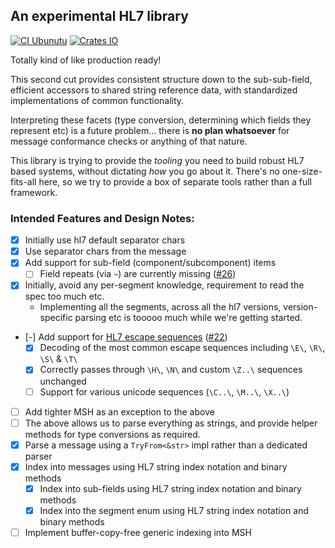 ## An experimental HL7 library ##

[![CI Ubunutu](https://github.com/wokket/rust-hl7/actions/workflows/ci.yml/badge.svg)](https://github.com/wokket/rust-hl7/actions/workflows/ci.yml)
[![Crates IO](https://img.shields.io/crates/v/rust-hl7.svg)](https://crates.io/crates/rust-hl7)

Totally kind of like production ready!

This second cut provides consistent structure down to the sub-sub-field, efficient accessors to shared string reference data, with standardized implementations of common functionality.

Interpreting these facets (type conversion, determining which fields they represent etc) is a future problem... there is **no plan whatsoever** for message conformance checks or anything of that nature.

This library is trying to provide the _tooling_ you need to build robust HL7 based systems, without dictating _how_ you go about it.  There's no one-size-fits-all here, so we try to provide a box of separate tools rather than a full framework.

### Intended Features and Design Notes:
- [x] Initially use hl7 default separator chars
- [x] Use separator chars from the message
- [X] Add support for sub-field (component/subcomponent) items
    - [ ] Field repeats (via `~`) are currently missing ([#26](https://github.com/wokket/rust-hl7/issues/26))
- [X] Initially, avoid any per-segment knowledge, requirement to read the spec too much etc.
    - Implementing all the segments, across all the hl7 versions, version-specific parsing etc is tooooo much while we're getting started.
- [-] Add support for [HL7 escape sequences](https://www.lyniate.com/knowledge-hub/hl7-escape-sequences/) ([#22](https://github.com/wokket/rust-hl7/issues/22))
    - [x] Decoding of the most common escape sequences including `\E\`, `\R\`, `\S\` & `\T\`
    - [x] Correctly passes through `\H\`, `\N\` and custom `\Z..\` sequences unchanged
    - [ ] Support for various unicode sequences (`\C..\`, `\M..\`, `\X..\`)
- [ ] Add tighter MSH as an exception to the above
- [ ] The above allows us to parse everything as strings, and provide helper methods for type conversions as required.
- [x] Parse a message using a `TryFrom<&str>` impl rather than a dedicated parser
- [x] Index into messages using HL7 string index notation and binary methods
    - [x] Index into sub-fields using HL7 string index notation and binary methods
    - [X] Index into the segment enum using HL7 string index notation and binary methods
- [ ] Implement buffer-copy-free generic indexing into MSH